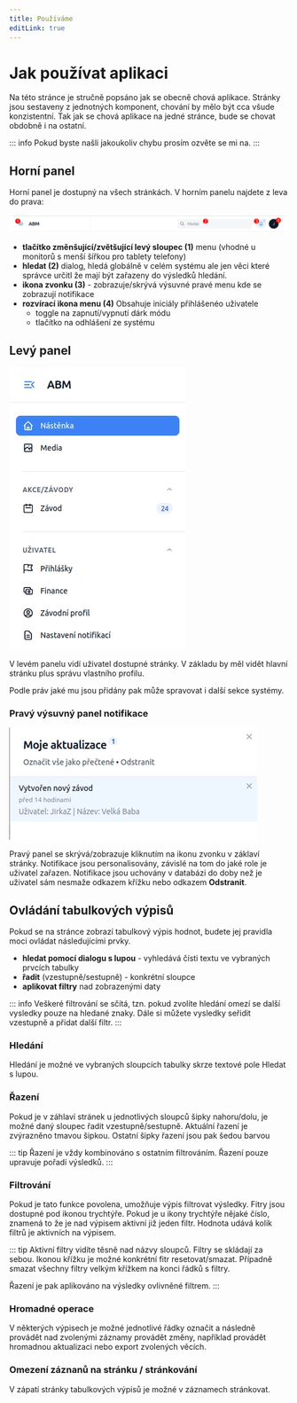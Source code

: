 ```yaml
---
title: Používáme
editLink: true
---
```


# Jak používat aplikaci <Badge type="info" text="nové" />

Na této stránce je stručně popsáno jak se obecně chová aplikace. Stránky jsou sestaveny
z jednotných komponent, chování by mělo být cca všude konzistentní. Tak jak se chová aplikace na
jedné stránce, bude se chovat obdobně i na ostatní.

::: info
Pokud byste našli jakoukoliv chybu prosím ozvěte se mi na.
:::

## Horní panel

Horní panel je dostupný na všech stránkách. V horním panelu najdete z leva do prava:

![System navBar](system-navbar.png)

- **tlačítko změnšující/zvětšující levý sloupec (1)** menu (vhodné u monitorů s menší šířkou pro tablety telefony)
 - **hledat (2)** dialog, hledá globálně v celém systému ale jen věci které správce určitl že mají být zařazeny do výsledků hledání.
- **ikona zvonku (3)** - zobrazuje/skrývá výsuvné pravé menu kde se zobrazují notifikace
- **rozvírací ikona menu (4)** Obsahuje iniciály přihlášenéo uživatele
    - toggle na zapnutí/vypnutí dárk módu
    - tlačítko na odhlášení ze systému

## Levý panel

![System navBar](system-left-menuwebp.webp)

V levém panelu vidí uživatel dostupné stránky. V základu by měl vidět hlavní stránku
plus správu vlastního profilu.

Podle práv jaké mu jsou přidány pak může spravovat i další sekce systémy.

### Pravý výsuvný panel notifikace

![System navBar](system-notification-drawer.webp)

Pravý panel se skrývá/zobrazuje kliknutím na ikonu zvonku v záklaví stránky. Notifikace
jsou personalisovány, závislé na tom do jaké role je uživatel zařazen. Notifikace jsou 
uchovány v databázi do doby než je uživatel sám nesmaže odkazem křížku nebo odkazem
**Odstranit**.

## Ovládání tabulkových výpisů

Pokud se na stránce zobrazí tabulkový výpis hodnot, budete jej pravidla moci ovládat následujícími
prvky.
- **hledat pomocí dialogu s lupou** - vyhledává čísti textu ve vybraných prvcích tabulky
- **řadit** (vzestupně/sestupně) - konkrétní sloupce
- **aplikovat filtry** nad zobrazenými daty

::: info
Veškeré filtrování se sčítá, tzn. pokud zvolíte hledání omezí se další vysledky pouze na hledané znaky. 
Dále si můžete vysledky seřidit vzestupně a přidat další filtr.
:::

### Hledání

Hledání je možné ve vybraných sloupcích tabulky skrze textové pole Hledat s lupou.

### Řazení

Pokud je v záhlaví stránek u jednotlivých sloupců šipky nahoru/dolu, je možné daný sloupec
řadit vzestupně/sestupně. Aktuální řazení je zvýrazněno tmavou šipkou. Ostatní šipky řazení 
jsou pak šedou barvou

::: tip
Řazení je vždy kombinováno s ostatním filtrováním. Řazení pouze upravuje pořadí výsledků.
:::

### Filtrování

Pokud je tato funkce povolena, umožňuje výpis filtrovat výsledky. Fitry jsou dostupné
pod ikonou trychtýře. Pokud je u ikony trychtýře nějaké číslo, znamená to že je nad 
výpisem aktivní již jeden filtr. Hodnota udává kolik filtrů je aktivních na výpisem.

::: tip
Aktivní filtry vidíte těsně nad názvy sloupců. Filtry se skládají za sebou. Ikonou křížku
je možné konkrétní fitr resetovat/smazat. Případně smazat všechny filtry velkým křížkem 
na konci řádků s filtry.

Řazení je pak aplikováno na výsledky ovlivněné filtrem.
:::

### Hromadné operace

V některých výpisech je možné jednotlivé řádky označit a následně provádět nad zvolenými záznamy
provádět změny, například provádět hromadnou aktualizaci nebo export zvolených věcích.

### Omezení záznanů na stránku / stránkování <Badge type="danger" text="ROZŠÍŘIT" />

V zápatí stránky tabulkových výpisů je možné v záznamech stránkovat.


